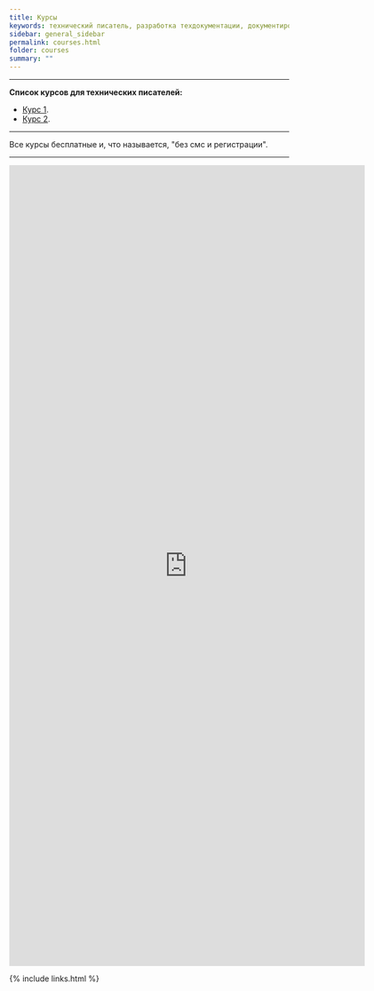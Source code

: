 ```yaml
---
title: Курсы
keywords: технический писатель, разработка техдокументации, документирование API, технический писатель фриланс, технический писатель на подряд
sidebar: general_sidebar
permalink: courses.html
folder: courses
summary: ""
---
```


***

**Список курсов для технических писателей:**

- [Курс 1](https://www.techwritex.ru).
- [Курс 2](https://www.techwritex.ru).

***

Все курсы бесплатные и, что называется, "без смс и регистрации".

***

<iframe src="https://docs.google.com/forms/d/e/1FAIpQLSdng0u1Da5K1ZKF56wwm5mHIKx-2Hqb9Vx-NIiu5n5A5X1KBg/viewform?embedded=true" width="640" height="1443" frameborder="0" marginheight="0" marginwidth="0">Loading…</iframe>


{% include links.html %}
